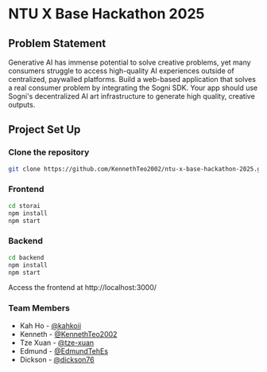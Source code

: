 # NTU X Base Hackathon 2025
## Problem Statement
Generative AI has immense potential to solve creative problems, yet many consumers struggle to access high-quality AI experiences outside of centralized, paywalled
platforms. Build a web-based application that solves a real consumer problem by integrating the Sogni SDK. Your app should use Sogni's decentralized AI art infrastructure to generate high quality, creative outputs.
## Project Set Up
### Clone the repository

```bash
git clone https://github.com/KennethTeo2002/ntu-x-base-hackathon-2025.git
```
   
### Frontend
```bash
cd storai
npm install
npm start
```

### Backend
```bash
cd backend
npm install
npm start
```
Access the frontend at http://localhost:3000/

### Team Members
- Kah Ho - [@kahkoii](https://github.com/kahkoii)
- Kenneth - [@KennethTeo2002](https://github.com/KennethTeo2002)
- Tze Xuan - [@tze-xuan](https://github.com/tze-xuan)
- Edmund - [@EdmundTehEs](https://github.com/EdmundTehEs)
- Dickson - [@dickson76](https://github.com/dickson76)
